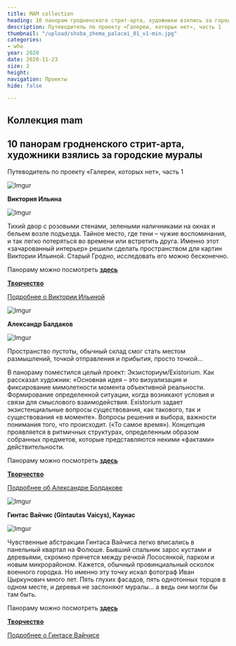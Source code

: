 ```yaml
---
title: MAM collection
heading: 10 панорам гродненского стрит-арта, художники взялись за городские муралы
description: Путеводитель по проекту «Галереи, которых нет», часть 1
thumbnail: "/upload/shoba_zhema_palacei_01_v1-min.jpg"
categories:
- who
year: 2020
date: 2020-11-23
size: 2
height: 
navigation: Проекты
hide: false

---
```

## **Коллекция mam**

## 10 панорам гродненского стрит-арта, художники взялись за городские муралы

Путеводитель по проекту «Галереи, которых нет», часть 1

![Imgur](https://i.imgur.com/Vw19Qpt.jpg)

**Виктория Ильина**

![Imgur](https://i.imgur.com/U2EC7CV.jpg)

Тихий двор с розовыми стенами, зелеными наличниками на окнах и бельем возле подъезда. Тайное место, где тени – чужие воспоминания, и так легко потеряться во времени или встретить друга. Именно этот «зачарованный интерьер» решили сделать пространством для картин Виктории Ильиной. Старый Гродно, исследовать его можно бесконечно.

Панораму можно посмотреть [**здесь**](https://mamgrodno.netlify.app/panorama/hilyina.html)

[**Творчество**](https://arthaos.com/index.php?q=page/authors/ilina-viktoriya-arnoldovna/)

[Подробнее о Виктории Ильиной](/journal/Ilyina "Ilyina")

![Imgur](https://i.imgur.com/rL34PHQ.jpg)

**Александр Балдаков**

![Imgur](https://i.imgur.com/zxKfBOa.jpg)

Пространство пустоты, обычный склад смог стать местом размышлений, точкой отправления и прибытия, просто точкой…

В панораму поместился целый проект: Экзисториум/Existorium. Как рассказал художник: «Основная идея – это визуализация и фиксирование мимолетности момента объективной реальности. Формирование определенной ситуации, когда возникают условия и связи для смыслового взаимодействия. Existorium задает экзистенциальные вопросы существования, как такового, так и существования «в моменте». Вопросы решения и выбора, важности понимания того, что происходит. («То самое время»). Концепция проявляется в ритмичных структурах, определенным образом собранных предметов, которые представляются некими «фактами» действительности.

Панораму можно посмотреть [**здесь**](https://mamgrodno.netlify.app/panorama/pano1.html)

[**Творчество**](https://artcenter.by/gallery?search=%27%D0%91%D0%B0%D0%BB%D0%B4%D0%B0%D0%BA%D0%BE%D0%B2%20%D0%90%D0%BB%D0%B5%D0%BA%D1%81%D0%B0%D0%BD%D0%B4%D1%80%27&search_field=author)

[Подробнее об Александре Болдакове](/journal/Boldakov "Boldakov")

![Imgur](https://i.imgur.com/08ttrBU.jpg)

**Гинтас Вайчис (Gintautas Vaicys), Каунас**

![Imgur](https://i.imgur.com/IpXdluE.jpg)

Чувственные абстракции Гинтаса Вайчиса легко вписались в панельный квартал на Фолюше. Бывший спальник зарос кустами и деревьями, скромно прячется между речкой Лососянкой, парком и новым микрорайоном. Кажется, обычный провинциальный осколок военного городка.  Но именно эту точку искал фотограф Иван Цыркунович много лет. Пять глухих фасадов, пять однотонных торцов в одном месте, и деревья не заслоняют муралы… а ведь они могли бы там быть.

Панораму можно посмотреть [**здесь**](https://mamgrodno.netlify.app/panorama/vaicys.html)

[**Творчество**](https://www.paveikslai.lt/lt/53_gintautas-vaicys)

[Подробнее о Гинтасе Вайчисе](/journal/Vaicys "Vaicys")